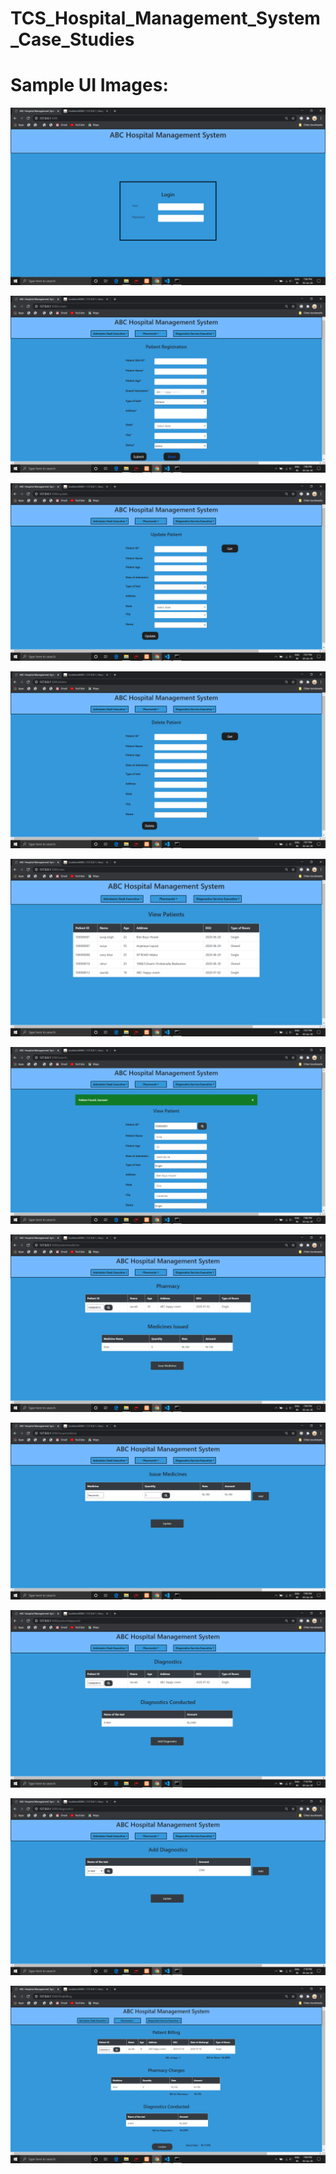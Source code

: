 # TCS_Hospital_Management_System_Case_Studies

# Sample UI Images:

![](https://github.com/suraj038/TCS_Hospital_Management_System_Case_Studies/blob/master/screenshots/Screenshot%20(218).png)

![](https://github.com/suraj038/TCS_Hospital_Management_System_Case_Studies/blob/master/screenshots/Screenshot%20(219).png)

![](https://github.com/suraj038/TCS_Hospital_Management_System_Case_Studies/blob/master/screenshots/Screenshot%20(221).png)

![](https://github.com/suraj038/TCS_Hospital_Management_System_Case_Studies/blob/master/screenshots/Screenshot%20(222).png)

![](https://github.com/suraj038/TCS_Hospital_Management_System_Case_Studies/blob/master/screenshots/Screenshot%20(223).png)

![](https://github.com/suraj038/TCS_Hospital_Management_System_Case_Studies/blob/master/screenshots/Screenshot%20(224).png)

![](https://github.com/suraj038/TCS_Hospital_Management_System_Case_Studies/blob/master/screenshots/Screenshot%20(226).png)

![](https://github.com/suraj038/TCS_Hospital_Management_System_Case_Studies/blob/master/screenshots/Screenshot%20(227).png)

![](https://github.com/suraj038/TCS_Hospital_Management_System_Case_Studies/blob/master/screenshots/Screenshot%20(228).png)

![](https://github.com/suraj038/TCS_Hospital_Management_System_Case_Studies/blob/master/screenshots/Screenshot%20(229).png)

![](https://github.com/suraj038/TCS_Hospital_Management_System_Case_Studies/blob/master/screenshots/Screenshot%20(225).png)


